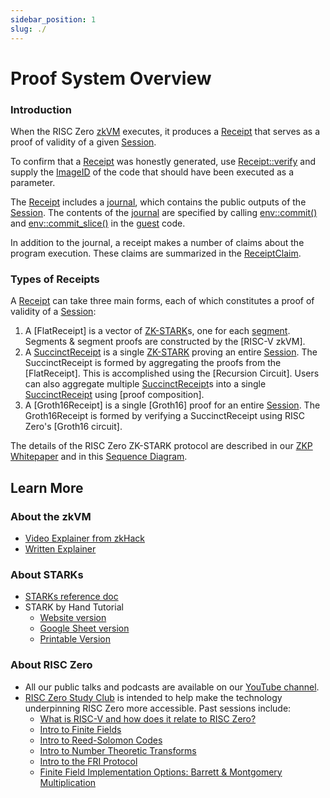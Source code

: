 ```yaml
---
sidebar_position: 1
slug: ./
---
```


# Proof System Overview

### Introduction
When the RISC Zero [zkVM] executes, it produces a [Receipt] that serves as a proof of validity of a given [Session].

To confirm that a [Receipt] was honestly generated, use [Receipt::verify] and supply the [ImageID] of the code that should have been executed as a parameter.

The [Receipt] includes a [journal], which contains the public outputs of the [Session].
The contents of the [journal] are specified by calling [env::commit()] and [env::commit_slice()] in the [guest] code.

In addition to the journal, a receipt makes a number of claims about the program execution.
These claims are summarized in the [ReceiptClaim].

### Types of Receipts
A [Receipt] can take three main forms, each of which constitutes a proof of validity of a [Session]:

1. A [FlatReceipt] is a vector of [ZK-STARK]s, one for each [segment]. Segments & segment proofs are constructed by the [RISC-V zkVM].
2. A [SuccinctReceipt] is a single [ZK-STARK] proving an entire [Session]. The SuccinctReceipt is formed by aggregating the proofs from the [FlatReceipt]. This is accomplished using the [Recursion Circuit]. Users can also aggregate multiple [SuccinctReceipt]s into a single [SuccinctReceipt] using [proof composition].
3. A [Groth16Receipt] is a single [Groth16] proof for an entire [Session]. The Groth16Receipt is formed by verifying a SuccinctReceipt using RISC Zero's [Groth16 circuit].

The details of the RISC Zero ZK-STARK protocol are described in our [ZKP Whitepaper] and in this [Sequence Diagram].

## Learn More

### About the zkVM

- [Video Explainer from zkHack](https://www.youtube.com/watch?v=8hwY88xJoyM&list=PLcPzhUaCxlCgig7ofeARMPwQ8vbuD6hC5&index=8)
- [Written Explainer](/api/zkvm)

### About STARKs

- [STARKs reference doc](../reference-docs/about-starks.md)
- STARK by Hand Tutorial
  - [Website version](./stark-by-hand.md)
  - [Google Sheet version](https://docs.google.com/spreadsheets/d/1Onr41OozD62y-B0jIL7bHAH5kf771-o4xvmnHUFpOyo/edit?usp=sharing)
  - [Printable Version](assets/fibonacci-stark.pdf)

### About RISC Zero

- All our public talks and podcasts are available on our [YouTube channel].
- [RISC Zero Study Club] is intended to help make the technology underpinning RISC Zero more accessible. Past sessions include:
  - [What is RISC-V and how does it relate to RISC Zero?](https://www.youtube.com/watch?v=11DIflEwx50&list=PLcPzhUaCxlCjdhONxEYZ1dgKjZh3ZvPtl&index=5)
  - [Intro to Finite Fields](https://www.youtube.com/watch?v=11DIflEwx50&list=PLcPzhUaCxlCjdhONxEYZ1dgKjZh3ZvPtl&index=2)
  - [Intro to Reed-Solomon Codes](https://www.youtube.com/watch?v=11DIflEwx50&list=PLcPzhUaCxlCjdhONxEYZ1dgKjZh3ZvPtl&index=3)
  - [Intro to Number Theoretic Transforms](https://www.youtube.com/watch?v=11DIflEwx50&list=PLcPzhUaCxlCjdhONxEYZ1dgKjZh3ZvPtl&index=4)
  - [Intro to the FRI Protocol](https://www.youtube.com/watch?v=11DIflEwx50&list=PLcPzhUaCxlCjdhONxEYZ1dgKjZh3ZvPtl&index=1)
  - [Finite Field Implementation Options: Barrett & Montgomery Multiplication](https://www.youtube.com/watch?v=hUl8ZB6hpUM&list=PLcPzhUaCxlCjdhONxEYZ1dgKjZh3ZvPtl&index=6)

[zkVM]: https://docs.rs/risc0-zkvm
[Receipt]: https://docs.rs/risc0-zkvm/*/risc0_zkvm/struct.Receipt.html
[ReceiptClaim]: https://docs.rs/risc0-zkvm/*/risc0_zkvm/struct.ReceiptClaim.html
[SegmentReceipts]: https://docs.rs/risc0-zkvm/*/risc0_zkvm/struct.SegmentReceipts.html
[SegmentReceipt]: https://docs.rs/risc0-zkvm/*/risc0_zkvm/struct.SegmentReceipt.html
[SuccinctReceipt]: https://docs.rs/risc0-zkvm/0.19.1/risc0_zkvm/struct.SuccinctReceipt.html
[session]: https://dev.risczero.com/terminology#session
[Receipt::verify]: https://docs.rs/risc0-zkvm/*/risc0_zkvm/struct.Receipt.html#method.verify
[ImageID]: https://docs.rs/risc0-zkvm/*/risc0_zkvm/struct.SystemState.html
[journal]: https://docs.rs/risc0-zkvm/*/risc0_zkvm/struct.Receipt.html#structfield.journal
[env::commit()]: https://docs.rs/risc0-zkvm/*/risc0_zkvm/guest/env/fn.commit.html
[env::commit_slice()]: https://docs.rs/risc0-zkvm/*/risc0_zkvm/guest/env/fn.commit_slice.html
[guest]: https://docs.rs/risc0-zkvm/*/risc0_zkvm/guest
[ZK-STARK]: ../reference-docs/about-starks.md
[segment]: https://dev.risczero.com/terminology#segment
[ZKP Whitepaper]: https://www.risczero.com/proof-system-in-detail.pdf
[Sequence Diagram]: ./proof-system-sequence-diagram.md
[RISC Zero Study Club]: https://dev.risczero.com/studyclub
[YouTube channel]: https://www.youtube.com/@risczero
